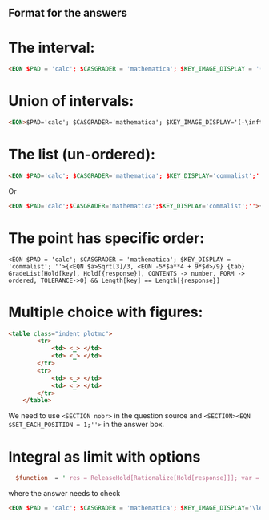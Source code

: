 ## Format for the answers

# The interval:

```html
<EQN $PAD = 'calc'; $CASGRADER = 'mathematica'; $KEY_IMAGE_DISPLAY = '(-\infty, 0]'; ''>WAInterval["(", -Infinity, 0, "]"] {tab} optInterval = {SIMPLIFY -> False, TOLERANCE -> "0", ENDPOINTS -> True}; <g:optInterval>
```

# Union of intervals:
```HTML
<EQN>$PAD='calc'; $CASGRADER='mathematica'; $KEY_IMAGE_DISPLAY='(-\infty, $a), ($b, \infty)'; ''</EQN>WAUnion[WAInterval["(",-Infinity,<EQN $a>,")"], WAInterval["(",<EQN $b>,Infinity,")"]] {tab} optInterval = {SIMPLIFY -> False, TOLERANCE -> "0", ENDPOINTS -> False}; <g:optInterval>
```


# The list (un-ordered):

```html
<EQN $PAD='calc'; $CASGRADER='mathematica'; $KEY_DISPLAY='commalist';''>{Exp[1/<EQN $a>]} {tab} GradeList[Hold[key], Hold[{response}], FORM->unordered]
```

Or

```html
<EQN $PAD='calc';$CASGRADER='mathematica';$KEY_DISPLAY='commalist';''>{<EQN $a>, <EQN $b>} {tab} GradeList[Hold[key], Hold[{response}], CONTENTS -> number, FORM -> unordered] && Length[key] == Length[{response}]
```

# The point has specific order:
```
<EQN $PAD = 'calc'; $CASGRADER = 'mathematica'; $KEY_DISPLAY = 'commalist'; ''>{<EQN $a>Sqrt[3]/3, <EQN -5*$a**4 + 9*$d>/9} {tab} GradeList[Hold[key], Hold[{response}], CONTENTS -> number, FORM -> ordered, TOLERANCE->0] && Length[key] == Length[{response}]
```

# Multiple choice with figures:

```html
<table class="indent plotmc">
        <tr>
            <td> <_> </td>
            <td> <_> </td>
        </tr>
        <tr>
            <td> <_> </td>
            <td> <_> </td>
        </tr>
    </table>
```
We need to use `<SECTION nobr>` in the question source and `<SECTION><EQN $SET_EACH_POSITION = 1;''>` in the answer box.


# Integral as limit with options

```PERL
  $function  = ' res = ReleaseHold[Rationalize[Hold[response]]]; var = VARIABLE /. optSeries; range = RANGE /. optSeries; center = CENTER /. optSeries; maxdeg = Exponent[key, var]; iterVar = range[[1]]; isEqual = FullSimplify[PowerExpand[Sum[key, Evaluate[range]] - Sum[res, Evaluate[range]]] == 0]; isCentered = If[center === any, True, If[range[[2]] == range[[3]], Apply[And, FullSimplify[Coefficient[key, (var - center), #] - Coefficient[res, (var - center), #] == 0] & /@ Range[0, maxdeg]], Apply[And, FullSimplify[PowerExpand[# == 0], Assumptions -> {Element[iterVar, Integers], iterVar > range[[2]]}] & /@ {res /. Flatten[{ToRules[Apply[Or, Cases[Reduce[key == 0 && Element[iterVar, Integers] && iterVar > range[[2]], var, Reals], _Equal, {0, Infinity}]]]}]}]]]; isEqual && isCentered';
```

where the answer needs to check

```html
<EQN $PAD = 'calc'; $CASGRADER = 'mathematica'; $KEY_IMAGE_DISPLAY='\left(\left($a + \frac{${diff}i}{n}\right)^2 + \sqrt{1 + 2\left($a + \frac{$diff i}{n}\right)}\right)\frac{$diff}{n}'; ''> n:((<EQN $a> + (<EQN $diff>*Sqrt[-1])/n)^2+ Sqrt[1 + 2*(<EQN $a> + (<EQN $diff>*Sqrt[-1])/n)])*(<EQN $diff>/n) {tab} optSeries = {RANGE -> {n, 1, 100}, CENTER -> any, VARIABLE -> i}; <EQN $function>
```
